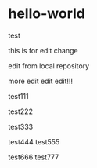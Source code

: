 # hello-world
test


this is for edit change

edit from local repository

more edit edit edit!!!

test111

test222

test333

test444
test555

test666
test777